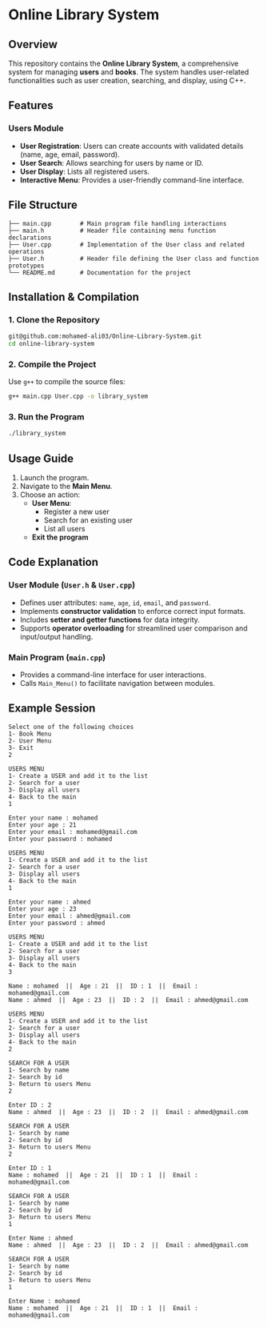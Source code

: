 # Online Library System

## Overview
This repository contains the **Online Library System**, a comprehensive system for managing **users** and **books**. The system handles user-related functionalities such as user creation, searching, and display, using C++.

## Features
### **Users Module**
- **User Registration**: Users can create accounts with validated details (name, age, email, password).
- **User Search**: Allows searching for users by name or ID.
- **User Display**: Lists all registered users.
- **Interactive Menu**: Provides a user-friendly command-line interface.

## File Structure
```
├── main.cpp        # Main program file handling interactions
├── main.h          # Header file containing menu function declarations
├── User.cpp        # Implementation of the User class and related operations
├── User.h          # Header file defining the User class and function prototypes
└── README.md       # Documentation for the project
```

## Installation & Compilation
### **1. Clone the Repository**
```sh
git@github.com:mohamed-ali03/Online-Library-System.git
cd online-library-system
```

### **2. Compile the Project**
Use `g++` to compile the source files:
```sh
g++ main.cpp User.cpp -o library_system
```

### **3. Run the Program**
```sh
./library_system
```

## Usage Guide
1. Launch the program.
2. Navigate to the **Main Menu**.
3. Choose an action:
   - **User Menu**:
     - Register a new user
     - Search for an existing user
     - List all users
   - **Exit the program**

## Code Explanation
### **User Module (`User.h` & `User.cpp`)**
- Defines user attributes: `name`, `age`, `id`, `email`, and `password`.
- Implements **constructor validation** to enforce correct input formats.
- Includes **setter and getter functions** for data integrity.
- Supports **operator overloading** for streamlined user comparison and input/output handling.

### **Main Program (`main.cpp`)**
- Provides a command-line interface for user interactions.
- Calls `Main_Menu()` to facilitate navigation between modules.

## Example Session
```
Select one of the following choices
1- Book Menu
2- User Menu
3- Exit
2

USERS MENU
1- Create a USER and add it to the list
2- Search for a user
3- Display all users
4- Back to the main
1

Enter your name : mohamed
Enter your age : 21
Enter your email : mohamed@gmail.com
Enter your password : mohamed

USERS MENU
1- Create a USER and add it to the list
2- Search for a user
3- Display all users
4- Back to the main
1

Enter your name : ahmed
Enter your age : 23
Enter your email : ahmed@gmail.com
Enter your password : ahmed

USERS MENU
1- Create a USER and add it to the list
2- Search for a user
3- Display all users
4- Back to the main
3

Name : mohamed  ||  Age : 21  ||  ID : 1  ||  Email : mohamed@gmail.com
Name : ahmed  ||  Age : 23  ||  ID : 2  ||  Email : ahmed@gmail.com

USERS MENU
1- Create a USER and add it to the list
2- Search for a user
3- Display all users
4- Back to the main
2

SEARCH FOR A USER
1- Search by name
2- Search by id
3- Return to users Menu
2

Enter ID : 2
Name : ahmed  ||  Age : 23  ||  ID : 2  ||  Email : ahmed@gmail.com

SEARCH FOR A USER
1- Search by name
2- Search by id
3- Return to users Menu
2

Enter ID : 1
Name : mohamed  ||  Age : 21  ||  ID : 1  ||  Email : mohamed@gmail.com

SEARCH FOR A USER
1- Search by name
2- Search by id
3- Return to users Menu
1

Enter Name : ahmed
Name : ahmed  ||  Age : 23  ||  ID : 2  ||  Email : ahmed@gmail.com

SEARCH FOR A USER
1- Search by name
2- Search by id
3- Return to users Menu
1

Enter Name : mohamed
Name : mohamed  ||  Age : 21  ||  ID : 1  ||  Email : mohamed@gmail.com

```
